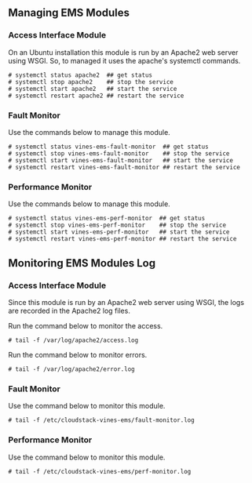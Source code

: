 ## Managing EMS Modules

### Access Interface Module
On an Ubuntu installation this module is run by an Apache2 web server using WSGI. So, to managed it uses the apache's systemctl commands.

	# systemctl status apache2  ## get status
	# systemctl stop apache2    ## stop the service
	# systemctl start apache2   ## start the service
	# systemctl restart apache2 ## restart the service

### Fault Monitor
Use the commands below to manage this module.

	# systemctl status vines-ems-fault-monitor  ## get status
	# systemctl stop vines-ems-fault-monitor    ## stop the service
	# systemctl start vines-ems-fault-monitor   ## start the service
	# systemctl restart vines-ems-fault-monitor ## restart the service

### Performance Monitor
Use the commands below to manage this module.

	# systemctl status vines-ems-perf-monitor  ## get status
	# systemctl stop vines-ems-perf-monitor    ## stop the service
	# systemctl start vines-ems-perf-monitor   ## start the service
	# systemctl restart vines-ems-perf-monitor ## restart the service

## Monitoring EMS Modules Log

### Access Interface Module
Since this module is run by an Apache2 web server using WSGI, the logs are recorded in the Apache2 log files.

Run the command below to monitor the access.

	# tail -f /var/log/apache2/access.log

Run the command below to monitor errors. 

	# tail -f /var/log/apache2/error.log

### Fault Monitor
Use the command below to monitor this module.

	# tail -f /etc/cloudstack-vines-ems/fault-monitor.log

### Performance Monitor
Use the command below to monitor this module.

	# tail -f /etc/cloudstack-vines-ems/perf-monitor.log